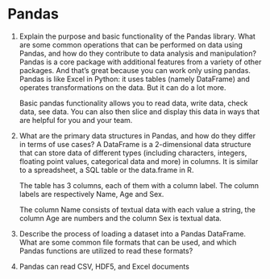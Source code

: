 # Pandas

1. Explain the purpose and basic functionality of the Pandas library. What are some common operations that can be performed on data using Pandas, and how do they contribute to data analysis and manipulation?
      Pandas is a core package with additional features from a variety of other packages. And that’s great because you can work only using pandas.
      Pandas is like Excel in Python: it uses tables (namely DataFrame) and operates transformations on the data. But it can do a lot more.
      
      Basic pandas functionality allows you to read data, write data, check data, see data. You can also then slice and display this data in ways that are helpful for you and your team.


2. What are the primary data structures in Pandas, and how do they differ in terms of use cases?
      A DataFrame is a 2-dimensional data structure that can store data of different types (including characters, integers, floating point values, categorical data and more) in columns. It is similar to a spreadsheet, a SQL table or the data.frame in R.

      The table has 3 columns, each of them with a column label. The column labels are respectively Name, Age and Sex.

      The column Name consists of textual data with each value a string, the column Age are numbers and the column Sex is textual data.


3. Describe the process of loading a dataset into a Pandas DataFrame. What are some common file formats that can be used, and which Pandas functions are utilized to read these formats?
4.    Pandas can read CSV, HDF5, and Excel documents
